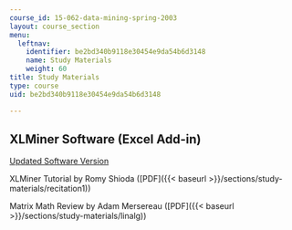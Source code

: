 ```yaml
---
course_id: 15-062-data-mining-spring-2003
layout: course_section
menu:
  leftnav:
    identifier: be2bd340b9118e30454e9da54b6d3148
    name: Study Materials
    weight: 60
title: Study Materials
type: course
uid: be2bd340b9118e30454e9da54b6d3148

---
```


XLMiner Software (Excel Add-in)
-------------------------------

[Updated Software Version](http://www.solver.com/xlminer-data-mining)

XLMiner Tutorial by Romy Shioda ([PDF]({{< baseurl >}}/sections/study-materials/recitation1))

Matrix Math Review by Adam Mersereau ([PDF]({{< baseurl >}}/sections/study-materials/linalg))